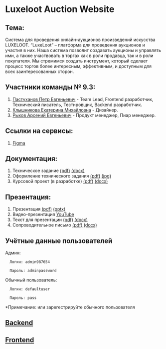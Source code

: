 # Luxeloot Auction Website
## Тема:
  Система для проведения онлайн-аукционов произведений искусства LUXELOOT. 
  “LuxeLoot” – платформа для проведения аукционов и участия в них. 
  Наша система позволит создавать аукционы и управлять ими, а также участвовать в торгах как в роли продавца, так и в роли покупателя. 
  Мы стремимся создать инструмент, который сделает процесс торгов более интересным, эффективным, и доступным для всех заинтересованных сторон.
## Участники команды № 9.3:
  1. [Пастуханов Петр Евгеньевич](https://github.com/pastukhanov) - Team Lead, Frontend разработчик, Технический писатель, Тестировщик, Backend разработчик.
  2. [Клышникова Екатерина Михайловна]() - Дизайнер.
  3. [Рыков Арсений Евгеньевич]() - Продукт менеджер, Пиар менеджер.
## Ссылки на сервисы:
  1. [Figma](https://www.figma.com/design/i74pQfmnkfjxAXHNGFImgr/Untitled?node-id=0-1&t=EJphORzvjXYbcK9c-0)
## Документация:
  1. Техническое задание [(pdf)](https://github.com/pastukhanov/auction_website/blob/master/docs/%D0%A2%D0%B5%D1%85%D0%BD%D0%B8%D1%87%D0%B5%D1%81%D0%BA%D0%BE%D0%B5_%D0%B7%D0%B0%D0%B4%D0%B0%D0%BD%D0%B8%D0%B5.pdf) [(docx)](https://github.com/pastukhanov/auction_website/blob/master/docs/%D0%A1%D0%BE%D0%BF%D1%80%D0%BE%D0%B2%D0%BE%D0%B4%D0%B8%D1%82%D0%B5%D0%BB%D1%8C%D0%BD%D0%BE%D0%B5_%D0%BF%D0%B8%D1%81%D1%8C%D0%BC%D0%BE.docx)
  2. Оформление технического задания [(pdf)]() [(jpg)]()
  3. Курсовой проект (в разработке) [(pdf)]() [(docx)]()
## Презентация:
  1. Презентация [(pdf)](https://github.com/pastukhanov/auction_website/blob/master/docs/presentation.pdf) [(pptx)](https://github.com/pastukhanov/auction_website/blob/master/docs/presentation.pptx)
  2. Видео-презентация [YouTube](https://youtu.be/rojrodXkLsk)
  3. Текст для презентации [(pdf)]() [(docx)]()
  4. Cопроводительное письмо [(pdf)]() [(docx)]()
## Учётные данные пользователей
  Админ:
  
      Логин: admin987654
      
      Пароль: adminpassword
  Обычный пользователь:
  
      Логин: defaultuser
      
      Пароль: pass
      
  *Примечание: или зарегестрируйте обычного пользователя


     
## [Backend](https://github.com/pastukhanov/backend_auction) 
## [Frontend](https://github.com/pastukhanov/frontend_auction)
